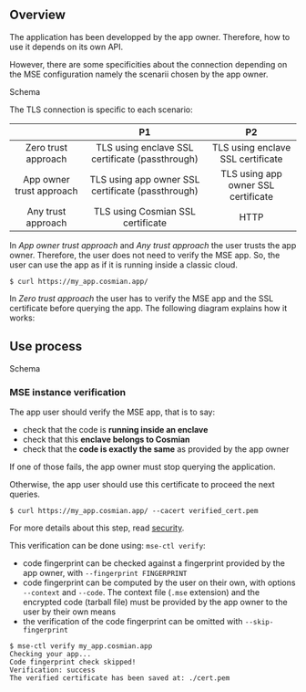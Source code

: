 ## Overview

The application has been developped by the app owner. Therefore, how to use it depends on its own API.

However, there are some specificities about the connection depending on the MSE configuration namely the scenarii chosen by the app owner.

Schema

The TLS connection is specific to each scenario:


|                          |                        P1                         |                 P2                  |
| :----------------------: | :-----------------------------------------------: | :---------------------------------: |
|   Zero trust approach    |  TLS using enclave SSL certificate (passthrough)  |  TLS using enclave SSL certificate  |
| App owner trust approach | TLS using app owner SSL certificate (passthrough) | TLS using app owner SSL certificate |
|    Any trust approach    |         TLS using Cosmian SSL certificate         |                HTTP                 |

In *App owner trust approach* and *Any trust approach* the user trusts the app owner. Therefore, the user does not need to verify the MSE app. So, the user can use the app as if it is running inside a classic cloud. 

```console
$ curl https://my_app.cosmian.app/
```

In *Zero trust approach* the user has to verify the MSE app and the SSL certificate before querying the app. The following diagram explains how it works: 

## Use process

Schema

### MSE instance verification

The app user should verify the MSE app, that is to say:

- check that the code is **running inside an enclave**
- check that this **enclave belongs to Cosmian**
- check that the **code is exactly the same** as provided by the app owner

If one of those fails, the app owner must stop querying the application. 

Otherwise, the app user should use this certificate to proceed the next queries.

```console
$ curl https://my_app.cosmian.app/ --cacert verified_cert.pem
```

For more details about this step, read [security](security.md).

This verification can be done using: `mse-ctl verify`: 

- code fingerprint can be checked against a fingerprint provided by the app owner, with `--fingerprint FINGERPRINT`
- code fingerprint can be computed by the user on their own, with options `--context` and `--code`. The context file (`.mse` extension) and the encrypted code (tarball file) must be provided by the app owner to the user by their own means
- the verification of the code fingerprint can be omitted with `--skip-fingerprint`

```console
$ mse-ctl verify my_app.cosmian.app
Checking your app...
Code fingerprint check skipped!
Verification: success
The verified certificate has been saved at: ./cert.pem
```